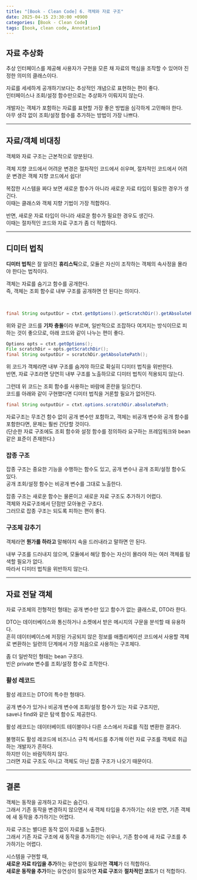 ```yaml
---
title: "[Book - Clean Code] 6. 객체와 자료 구조"
date: 2025-04-15 23:30:00 +0900
categories: [Book - Clean Code]
tags: [book, clean code, Annotation]
---
```


## 자료 추상화

추상 인터페이스를 제공해 사용자가 구현을 모른 채 자료의 핵심을 조작할 수 있어야 진정한 의미의 클래스이다.

자료를 세세하게 공개하기보다는 추상적인 개념으로 표현하는 편이 좋다.   
인터페이스나 조회/설정 함수만으로는 추상화가 이뤄지지 않는다.   

개발자는 객체가 포함하는 자료를 표현할 가장 좋은 방법을 심각하게 고민해야 한다.   
아무 생각 없이 조회/설정 함수를 추가하는 방법이 가장 나쁘다.

---

## 자료/객체 비대칭

객체와 자료 구조는 근본적으로 양분된다.

객체 지향 코드에서 어려운 변경은 절차적인 코드에서 쉬우며, 절차적인 코드에서 어려운 변경은 객체 지향 코드에서 쉽다!

복잡한 시스템을 짜다 보면 새로운 함수가 아니라 새로운 자료 타입이 필요한 경우가 생긴다.   
이때는 클래스와 객체 지향 기법이 가장 적합하다.

반면, 새로운 자료 타입이 아니라 새로운 함수가 필요한 경우도 생긴다.   
이때는 절차적인 코드와 자료 구조가 좀 더 적합하다.

---

## 디미터 법칙

**디미터 법칙**은 잘 알려진 **휴리스틱**으로, 모듈은 자신이 조작하는 객체의 속사정을 몰라야 한다는 법칙이다.

객체는 자료를 숨기고 함수를 공개한다.   
즉, 객체는 조회 함수로 내부 구조를 공개하면 안 된다는 의미다.

<br>

```java
final String outputDir = ctxt.getOptions().getScratchDir().getAbsolutePath();
```

위와 같은 코드를 **기차 충돌**이라 부르며, 일반적으로 조잡하다 여겨지는 방식이므로 피하는 것이 좋으므로, 아래 코드와 같이 나누는 편이 좋다.

```java
Options opts = ctxt.getOptions();
File scratchDir = opts.getScratchDir();
final String outputDir = scratchDir.getAbsolutePath();
```

위 코드가 객체라면 내부 구조를 숨겨야 하므로 확실히 디미터 법칙을 위반한다.   
반면, 자료 구조라면 당연히 내부 구조를 노출하므로 디미터 법칙이 적용되지 않는다.

그런데 위 코드는 조회 함수를 사용하는 바람에 혼란을 일으킨다.   
코드를 아래와 같이 구현했다면 디미터 법칙을 거론할 필요가 없어진다.

```java
final String outputDir = ctxt.options.scratchDir.absolutePath;
```

자료구조는 무조건 함수 없이 공개 변수만 포함하고, 객체는 비공개 변수와 공개 함수를 포함한다면, 문제는 훨씬 간단할 것이다.   
(단순한 자료 구조에도 조회 함수와 설정 함수를 정의하라 요구하는 프레임워크와 bean 같은 표준이 존재한다.)

### 잡종 구조

잡종 구조는 중요한 기능을 수행하는 함수도 있고, 공개 변수나 공개 조회/설정 함수도 있다.   
공개 조회/설정 함수는 비공개 변수를 그대로 노출한다.

잡종 구조는 새로운 함수는 물론이고 새로운 자료 구조도 추가하기 어렵다.   
객체와 자료구조에서 단점만 모아놓은 구조다.   
그러므로 잡종 구조는 되도록 피하는 편이 좋다.

### 구조체 감추기

객체라면 **뭔가를 하라고** 말해야지 속을 드러내라고 말하면 안 된다.

내부 구조를 드러내지 않으며, 모듈에서 해당 함수는 자신이 몰라야 하는 여러 객체를 탐색할 필요가 없다.   
따라서 디미터 법칙을 위반하지 않는다.

---

## 자료 전달 객체

자료 구조체의 전형적인 형태는 공개 변수만 있고 함수가 없는 클래스로, DTO라 한다.

DTO는 데이터베이스와 통신하거나 소켓에서 받은 메시지의 구문을 분석할 때 유용하다.   
흔히 데이터베이스에 저장된 가공되지 않은 정보를 애플리케이션 코드에서 사용할 객체로 변환하는 일련의 단계에서 가장 처음으로 사용하는 구조체다.

좀 더 일반적인 형태는 bean 구조다.   
빈은 private 변수를 조회/설정 함수로 조작한다.

### 활성 레코드

활성 레코드는 DTO의 특수한 형태다.

공개 변수가 있거나 비공개 변수에 조회/설정 함수가 있는 자료 구조지만,   
save나 find와 같은 탐색 함수도 제공한다.

활성 레코드는 데이터베이트 테이블이나 다른 소스에서 자료를 직접 변환한 결과다.

불행히도 활성 레코드에 비즈니스 규칙 메서드를 추가해 이런 자료 구조를 객체로 취급하는 개발자가 흔하다.   
하지만 이는 바람직하지 않다.   
그러면 자료 구조도 아니고 객체도 아닌 잡종 구조가 나오기 때문이다.

---

## 결론

객체는 동작을 공개하고 자료는 숨긴다.   
그래서 기존 동작을 변경하지 않으면서 새 객체 타입을 추가하기는 쉬운 반면, 기존 객체에 새 동작을 추가하기는 어렵다.

자료 구조는 별다른 동작 없이 자료를 노출한다.   
그래서 기존 자료 구조에 새 동작을 추가하기는 쉬우나, 기존 함수에 새 자료 구조를 추가하기는 어렵다.

시스템을 구현할 때,   
**새로운 자료 타입을 추가**하는 유연성이 필요하면 **객체**가 더 적합하다.   
**새로운 동작을 추가**하는 유연성이 필요하면 **자료 구조**와 **절차적인 코드**가 더 적합하다.
